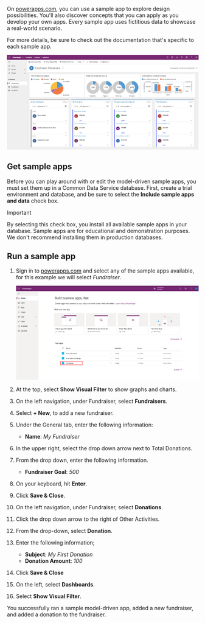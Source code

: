 On [powerapps.com](https://powerapps.com/?azure-portal=true), you can use a sample app to explore design possibilities. You'll also discover concepts that you can apply as you develop your own apps. Every sample app uses fictitious data to showcase a real-world scenario.

For more details, be sure to check out the documentation that's specific to each sample app.

![Fundraiser sample app](../media/updated-fundraiser-app1.png)

## Get sample apps

Before you can play around with or edit the model-driven sample apps, you must set them up in a Common Data Service database. First, create a trial environment and database, and be sure to select the **Include sample apps and data** check box.

> [!IMPORTANT]
> By selecting this check box, you install all available sample apps in your database. Sample apps are for educational and demonstration purposes. We don't recommend installing them in production databases.

## Run a sample app

1. Sign in to [powerapps.com](https://powerapps.com/?azure-portal=true) and select any of the sample apps available, for this example we will select *Fundraiser*.

	![Fundraiser sample app](../media/updated-fundraiser-app2.png)

1. At the top, select **Show Visual Filter** to show graphs and charts.
1. On the left navigation, under Fundraiser, select **Fundraisers**.
1. Select **+ New**, to add a new fundraiser.
1. Under the General tab, enter the following information:
	- **Name**: *My Fundraiser*
1. In the upper right, select the drop down arrow next to Total Donations.
1. From the drop down, enter the following information.
	- **Fundraiser Goal**: *500*
1. On your keyboard, hit **Enter**.
1. Click **Save & Close**.
1. On the left navigation, under Fundraiser, select **Donations**.
1. Click the drop down arrow to the right of Other Activities.
1. From the drop-down, select **Donation**.
1. Enter the following information;
	- **Subject**: *My First Donation*
	- **Donation Amount**: *100*
1. Click **Save & Close**
1. On the left, select **Dashboards**.
1. Select **Show Visual Filter**.

You successfully ran a sample model-driven app, added a new fundraiser, and added a donation to the fundraiser.


